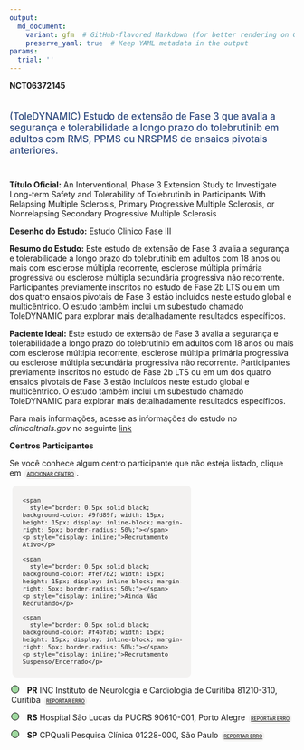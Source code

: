 ```yaml
---
output: 
  md_document:
    variant: gfm  # GitHub-flavored Markdown (for better rendering on GitHub)
    preserve_yaml: true  # Keep YAML metadata in the output
params:
  trial: ''
---
```


**NCT06372145**

<div style="padding: 5px 5px 5px 0px; font-size: 1.20em; font-weight: 500; color: #2E4A7F; text-align: left; margin-bottom: 20px">

(ToleDYNAMIC) Estudo de extensão de Fase 3 que avalia a segurança e
tolerabilidade a longo prazo do tolebrutinib em adultos com RMS, PPMS ou
NRSPMS de ensaios pivotais anteriores.

</div>

**Título Oficial:** An Interventional, Phase 3 Extension Study to
Investigate Long-term Safety and Tolerability of Tolebrutinib in
Participants With Relapsing Multiple Sclerosis, Primary Progressive
Multiple Sclerosis, or Nonrelapsing Secondary Progressive Multiple
Sclerosis

**Desenho do Estudo:** Estudo Clinico Fase III

**Resumo do Estudo:** Este estudo de extensão de Fase 3 avalia a
segurança e tolerabilidade a longo prazo do tolebrutinib em adultos com
18 anos ou mais com esclerose múltipla recorrente, esclerose múltipla
primária progressiva ou esclerose múltipla secundária progressiva não
recorrente. Participantes previamente inscritos no estudo de Fase 2b LTS
ou em um dos quatro ensaios pivotais de Fase 3 estão incluídos neste
estudo global e multicêntrico. O estudo também inclui um subestudo
chamado ToleDYNAMIC para explorar mais detalhadamente resultados
específicos.

**Paciente Ideal:** Este estudo de extensão de Fase 3 avalia a segurança
e tolerabilidade a longo prazo do tolebrutinib em adultos com 18 anos ou
mais com esclerose múltipla recorrente, esclerose múltipla primária
progressiva ou esclerose múltipla secundária progressiva não recorrente.
Participantes previamente inscritos no estudo de Fase 2b LTS ou em um
dos quatro ensaios pivotais de Fase 3 estão incluídos neste estudo
global e multicêntrico. O estudo também inclui um subestudo chamado
ToleDYNAMIC para explorar mais detalhadamente resultados específicos.

Para mais informações, acesse as informações do estudo no
*clinicaltrials.gov* no seguinte
[link](https://clinicaltrials.gov/ct2/show/NCT06372145)

**Centros Participantes**

Se você conhece algum centro participante que não esteja listado, clique
em
<span style="color: #2E4A7F; margin-left: 2px; padding: 4px; background-color: #f3f2f1; border-radius: 8px; font-weight: 500; font-size: 0.6em"><a
href="https://flazar.shinyapps.io/formsapp?study_nct_id=NCT06372145&amp;location_id=N%2FA&amp;location_full_name=N%2FA&amp;form_type=Adicionar%20Centro"
target="_blank">ADICIONAR CENTRO</a></span>.

<div style="margin-bottom: 8px; margin-left: 5px; padding: 8px; max-width: 300px; background-color: #f3f2f1; border-radius: 8px; font-size: 0.9em">

<div style="margin-left: 10px;">

    <span 
      style="border: 0.5px solid black; background-color: #9fd89f; width: 15px; height: 15px; display: inline-block; margin-right: 5px; border-radius: 50%;"></span>
    <p style="display: inline;">Recrutamento Ativo</p>

</div>

<div style="margin-left: 10px;">

    <span 
      style="border: 0.5px solid black; background-color: #fef7b2; width: 15px; height: 15px; display: inline-block; margin-right: 5px; border-radius: 50%;"></span>
    <p style="display: inline;">Ainda Não Recrutando</p>

</div>

<div style="margin-left: 10px;">

    <span 
      style="border: 0.5px solid black; background-color: #f4bfab; width: 15px; height: 15px; display: inline-block; margin-right: 5px; border-radius: 50%;"></span>
    <p style="display: inline;">Recrutamento Suspenso/Encerrado</p>

</div>

</div>

<div style="margin: 3px;">

<span style="border: 0.5px solid black; display: inline-block; width: 12px; height: 12px; border-radius: 50%; margin-right: 10px; padding-bottom: 0px; background-color: #9fd89f;"></span>
**PR** INC Instituto de Neurologia e Cardiologia de Curitiba 81210-310,
Curitiba
<span style="color: #2E4A7F; margin-left: 2px; padding: 4px; background-color: #f3f2f1; border-radius: 8px; font-weight: 500; font-size: 0.6em"><a
href="https://flazar.shinyapps.io/formsapp?study_nct_id=NCT06372145&amp;location_id=INSTITUTODENEUROLOGIADECURITIBAECOVILLESITENUMBER0760002CURITIBAPARANA81210310BRAZIL&amp;location_full_name=INC%20Instituto%20de%20Neurologia%20e%20Cardiologia%20de%20Curitiba%2C%2081210-310%2C%20Curitiba&amp;form_type=Reportar%20Erro"
target="_blank">REPORTAR ERRO</a></span>

</div>

<div style="margin: 3px;">

<span style="border: 0.5px solid black; display: inline-block; width: 12px; height: 12px; border-radius: 50%; margin-right: 10px; padding-bottom: 0px; background-color: #9fd89f;"></span>
**RS** Hospital São Lucas da PUCRS 90610-001, Porto Alegre
<span style="color: #2E4A7F; margin-left: 2px; padding: 4px; background-color: #f3f2f1; border-radius: 8px; font-weight: 500; font-size: 0.6em"><a
href="https://flazar.shinyapps.io/formsapp?study_nct_id=NCT06372145&amp;location_id=HOSPITALSAOLUCASDAPUCRSPORTOALEGREAVENIDAIPIRANGASITENUMBER0760001PORTOALEGRERIOGRANDEDOSUL90610000BRAZIL&amp;location_full_name=Hospital%20S%C3%A3o%20Lucas%20da%20PUCRS%2C%2090610-001%2C%20Porto%20Alegre&amp;form_type=Reportar%20Erro"
target="_blank">REPORTAR ERRO</a></span>

</div>

<div style="margin: 3px;">

<span style="border: 0.5px solid black; display: inline-block; width: 12px; height: 12px; border-radius: 50%; margin-right: 10px; padding-bottom: 0px; background-color: #9fd89f;"></span>
**SP** CPQuali Pesquisa Clínica 01228-000, São Paulo
<span style="color: #2E4A7F; margin-left: 2px; padding: 4px; background-color: #f3f2f1; border-radius: 8px; font-weight: 500; font-size: 0.6em"><a
href="https://flazar.shinyapps.io/formsapp?study_nct_id=NCT06372145&amp;location_id=CPQUALIPESQUISACLINICASAOPAULOSITENUMBER0760007SAOPAULO01228000BRAZIL&amp;location_full_name=CPQuali%20Pesquisa%20Cl%C3%ADnica%2C%2001228-000%2C%20S%C3%A3o%20Paulo&amp;form_type=Reportar%20Erro"
target="_blank">REPORTAR ERRO</a></span>

</div>
